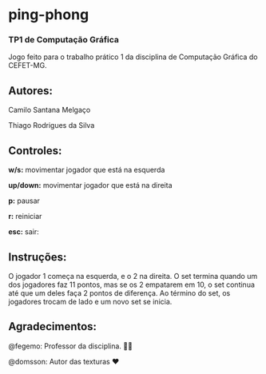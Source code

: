 # ping-phong
### TP1 de Computação Gráfica

Jogo feito para o trabalho prático 1 da disciplina de Computação Gráfica do CEFET-MG.

## Autores:

Camilo Santana Melgaço

Thiago Rodrigues da Silva

## Controles:

**w/s:** movimentar jogador que está na esquerda

**up/down:** movimentar jogador que está na direita

**p:** pausar

**r:** reiniciar

**esc:** sair:

## Instruções:

O jogador 1 começa na esquerda, e o 2 na direita. O set termina quando um dos jogadores faz 11 pontos, mas se os 2 empatarem em 10, o set continua até que um deles faça 2 pontos de diferença. Ao término do set, os jogadores trocam de lado e um novo set se inicia.

## Agradecimentos:

@fegemo: Professor da disciplina. :man_teacher:

@domsson: Autor das texturas :heart:
